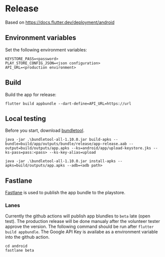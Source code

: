 # Release

Based on https://docs.flutter.dev/deployment/android

## Environment variables

Set the following environment variables:

```
KEYSTORE_PASS=<password>
PLAY_STORE_CONFIG_JSON=<json configuration>
API_URL=<production environment>
```

## Build

Build the app for release:

```
flutter build appbundle --dart-define=API_URL=https://url
```

## Local testing

Before you start, download [bundletool](https://github.com/google/bundletool/releases/latest).

```
java -jar .\bundletool-all-1.10.0.jar build-apks --bundle=build/app/outputs/bundle/release/app-release.aab --output=build/outputs/app.apks --ks=android/app/upload-keystore.jks --ks-pass=pass:<pass> --ks-key-alias=upload

java -jar .\bundletool-all-1.10.0.jar install-apks --apks=build/outputs/app.apks --adb=<adb path>
```

## Fastlane

[Fastlane](https://docs.fastlane.tools/) is used to publish the app bundle to the playstore.

### Lanes

Currently the github actions will publish app blundles to `beta` late (open test).
The production release will be done manualy after the volunteer tester approve the version.
The following command should be run after `flutter build appbundle`.
The Google API Key is availabe as a environment variable into the github action.

```
cd android
fastlane beta
```

